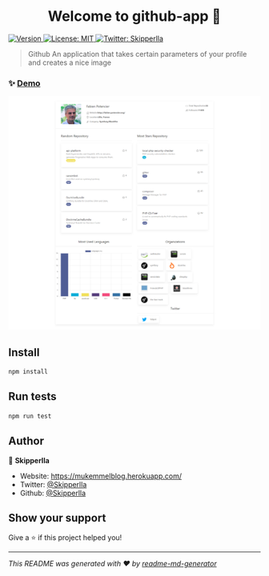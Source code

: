 <h1 align="center">Welcome to github-app 👋</h1>
<p>
  <a href="https://www.npmjs.com/package/github-app" target="_blank">
    <img alt="Version" src="https://img.shields.io/npm/v/github-app.svg">
  </a>
  <a href="#" target="_blank">
    <img alt="License: MIT" src="https://img.shields.io/badge/License-MIT-yellow.svg" />
  </a>
  <a href="https://twitter.com/Skipperlla" target="_blank">
    <img alt="Twitter: Skipperlla" src="https://img.shields.io/twitter/follow/Skipperlla.svg?style=social" />
  </a>
</p>

> Github An application that takes certain parameters of your profile and creates a nice image

### ✨ [Demo](https://github-app-blue.vercel.app/)

<img src="./public/images/preview.png">

## Install

```sh
npm install
```

## Run tests

```sh
npm run test
```

## Author

👤 **Skipperlla**

* Website: https://mukemmelblog.herokuapp.com/
* Twitter: [@Skipperlla](https://twitter.com/Skipperlla)
* Github: [@Skipperlla](https://github.com/Skipperlla)

## Show your support

Give a ⭐️ if this project helped you!

***
_This README was generated with ❤️ by [readme-md-generator](https://github.com/kefranabg/readme-md-generator)_
